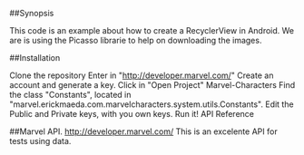 ##Synopsis

This code is an example about how to create a RecyclerView in Android. We are is using the Picasso librarie to help on downloading the images.

##Installation

Clone the repository
Enter in "http://developer.marvel.com/"
Create an account and generate a key.
Click in "Open Project" Marvel-Characters
Find the class "Constants", located in "marvel.erickmaeda.com.marvelcharacters.system.utils.Constants".
Edit the Public and Private keys, with you own keys.
Run it!
API Reference

##Marvel API. http://developer.marvel.com/ This is an excelente API for tests using data.
